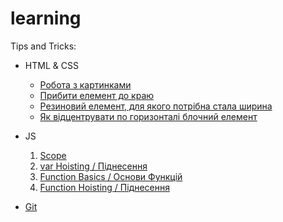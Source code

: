 # learning

Tips and Tricks:
- HTML & CSS
  - [Робота з картинками](tips-and-tricks/html-and-css/images/README.md)
  - [Прибити елемент до краю](tips-and-tricks/html-and-css/flex-align-last/README.md)
  - [Резиновий елемент, для якого потрібна стала ширина](tips-and-tricks/html-and-css/auto-resize/README.md)
  - [Як відцентрувати по горизонталі блочний елемент](tips-and-tricks/html-and-css/horizontal-centering-of-block/README.md)
- JS
  1. [Scope](js/scope/README.md)
  2. [var Hoisting / Піднесення](js/var-hoisting/README.md)
  3. [Function Basics / Основи Функцій](js/functions-basic/README.md)
  4. [Function Hoisting / Піднесення](js/function-hoisting)

- [Git](Git.md)

